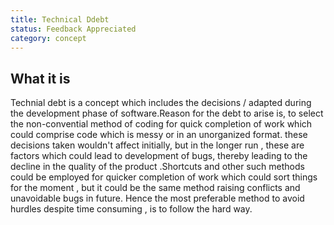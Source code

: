 ```yaml
---
title: Technical Ddebt
status: Feedback Appreciated
category: concept
---
```


## What it is
Technial debt is a concept which includes the decisions / adapted during the development phase of software.Reason for the debt to arise is, to select the non-convential method of coding for quick completion of work which could  comprise code which is messy or in an unorganized format. these decisions taken wouldn't affect initially, but in the longer run , these are factors which could lead to development of bugs, thereby leading to the decline in the quality of the product .Shortcuts and other such methods could be employed for quicker completion of work which could sort things for the moment , but it could be the same method raising conflicts and unavoidable bugs in future.
Hence the most preferable method to avoid hurdles despite time consuming , is to follow the hard way.
